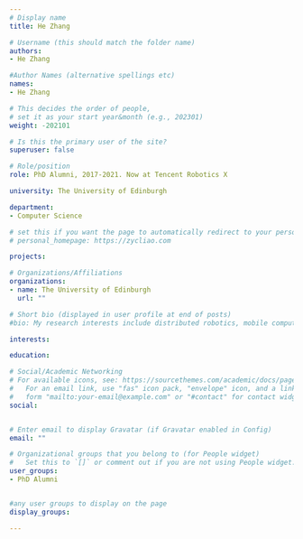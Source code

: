 ```yaml
---
# Display name
title: He Zhang

# Username (this should match the folder name)
authors:
- He Zhang

#Author Names (alternative spellings etc)
names:
- He Zhang

# This decides the order of people, 
# set it as your start year&month (e.g., 202301) 
weight: -202101

# Is this the primary user of the site?
superuser: false

# Role/position
role: PhD Alumni, 2017-2021. Now at Tencent Robotics X

university: The University of Edinburgh

department:
- Computer Science

# set this if you want the page to automatically redirect to your personal homepage
# personal_homepage: https://zycliao.com

projects:

# Organizations/Affiliations
organizations:
- name: The University of Edinburgh
  url: ""

# Short bio (displayed in user profile at end of posts)
#bio: My research interests include distributed robotics, mobile computing and programmable matter.

interests:

education:

# Social/Academic Networking
# For available icons, see: https://sourcethemes.com/academic/docs/page-builder/#icons
#   For an email link, use "fas" icon pack, "envelope" icon, and a link in the
#   form "mailto:your-email@example.com" or "#contact" for contact widget.
social:


# Enter email to display Gravatar (if Gravatar enabled in Config)
email: ""

# Organizational groups that you belong to (for People widget)
#   Set this to `[]` or comment out if you are not using People widget.
user_groups:
- PhD Alumni


#any user groups to display on the page
display_groups:

---
```


<!-- # write your biography here -->
